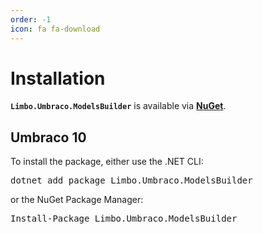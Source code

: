 ```yaml
---
order: -1
icon: fa fa-download
---
```


# Installation

**`Limbo.Umbraco.ModelsBuilder`** is available via [**NuGet**](https://www.nuget.org/packages/Limbo.Umbraco.ModelsBuilder).

## Umbraco 10

<div class="installation" version="2">
    To install the package, either use the .NET CLI:
    <pre class="install-dotnet-cli">dotnet add package Limbo.Umbraco.ModelsBuilder</pre>
    or the NuGet Package Manager:
    <pre class="install-nuget">Install-Package Limbo.Umbraco.ModelsBuilder</pre>
</div>